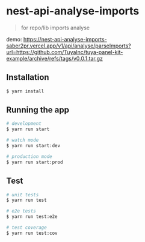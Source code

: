 # nest-api-analyse-imports

> for repo/lib imports analyse

demo: https://nest-api-analyse-imports-saber2pr.vercel.app/v1/api/analyse/parseImports?url=https://github.com/TuyaInc/tuya-panel-kit-example/archive/refs/tags/v0.0.1.tar.gz

## Installation

```bash
$ yarn install
```

## Running the app

```bash
# development
$ yarn run start

# watch mode
$ yarn run start:dev

# production mode
$ yarn run start:prod
```

## Test

```bash
# unit tests
$ yarn run test

# e2e tests
$ yarn run test:e2e

# test coverage
$ yarn run test:cov
```
